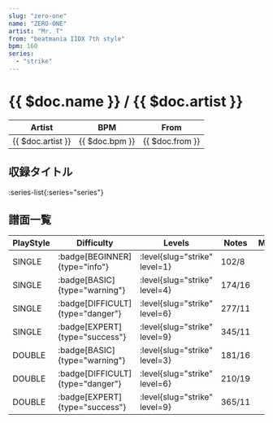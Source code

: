 ```yaml
---
slug: "zero-one"
name: "ZERO-ONE"
artist: "Mr. T"
from: "beatmania IIDX 7th style"
bpm: 160
series:
  - "strike"
---
```


# {{ $doc.name }} / {{ $doc.artist }}

|Artist|BPM|From|
|------|---|----|
|{{ $doc.artist }}|{{ $doc.bpm }}|{{ $doc.from }}|

## 収録タイトル

:series-list{:series="series"}

## 譜面一覧

|PlayStyle|Difficulty|Levels|Notes|Movie|
|---------|----------|------|-----|-----|
|SINGLE| :badge[BEGINNER]{type="info"}|<div class="field is-grouped is-grouped-multiline"> :level{slug="strike" level=1}</div>|102/8||
|SINGLE| :badge[BASIC]{type="warning"}|<div class="field is-grouped is-grouped-multiline"> :level{slug="strike" level=4}</div>|174/16||
|SINGLE| :badge[DIFFICULT]{type="danger"}|<div class="field is-grouped is-grouped-multiline"> :level{slug="strike" level=6}</div>|277/11||
|SINGLE| :badge[EXPERT]{type="success"}|<div class="field is-grouped is-grouped-multiline"> :level{slug="strike" level=9}</div>|345/11||
|DOUBLE| :badge[BASIC]{type="warning"}|<div class="field is-grouped is-grouped-multiline"> :level{slug="strike" level=3}</div>|181/16||
|DOUBLE| :badge[DIFFICULT]{type="danger"}|<div class="field is-grouped is-grouped-multiline"> :level{slug="strike" level=6}</div>|210/19||
|DOUBLE| :badge[EXPERT]{type="success"}|<div class="field is-grouped is-grouped-multiline"> :level{slug="strike" level=9}</div>|365/11||
